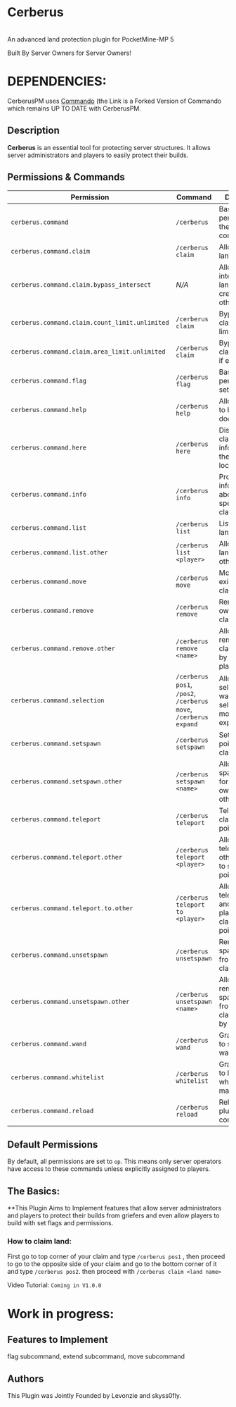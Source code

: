 # Cerberus
<br>
An advanced land protection plugin for PocketMine-MP 5 

Built By Server Owners for Server Owners!

# DEPENDENCIES:
CerberusPM uses [Commando](https://www.github.com/CerberusPM/Commando) (the Link is a Forked Version of Commando which remains UP TO DATE with CerberusPM. 

## Description
**Cerberus** is an essential tool for protecting server structures. It allows server administrators and players to easily protect their builds.


## Permissions & Commands

| **Permission**                                      | **Command**                  | **Description** |
|----------------------------------------------------|-----------------------------|---------------|
| `cerberus.command`                                 | `/cerberus`                  | Base permission for the main command. |
| `cerberus.command.claim`                           | `/cerberus claim`            | Allows claiming land. |
| `cerberus.command.claim.bypass_intersect`         | _N/A_                        | Allows intersecting land claims created by other players. |
| `cerberus.command.claim.count_limit.unlimited`    | `/cerberus claim`            | Bypasses land claim count limit if enabled. |
| `cerberus.command.claim.area_limit.unlimited`     | `/cerberus claim`            | Bypasses land claim area limit if enabled. |
| `cerberus.command.flag`                           | `/cerberus flag`             | Base permission for setting flags. |
| `cerberus.command.help`                           | `/cerberus help`             | Allows access to help documentation. |
| `cerberus.command.here`                           | `/cerberus here`             | Displays land claim information at the player's location. |
| `cerberus.command.info`                           | `/cerberus info`             | Provides information about a specific land claim. |
| `cerberus.command.list`                           | `/cerberus list`             | Lists owned land claims. |
| `cerberus.command.list.other`                     | `/cerberus list <player>`    | Allows listing land claims of other players. |
| `cerberus.command.move`                           | `/cerberus move`             | Moves an existing land claim. |
| `cerberus.command.remove`                         | `/cerberus remove`           | Removes an owned land claim. |
| `cerberus.command.remove.other`                   | `/cerberus remove <name>`    | Allows removing land claims owned by other players. |
| `cerberus.command.selection`                      | `/cerberus pos1`, `/pos2`, `/cerberus move`, `/cerberus expand` | Allows position selection, wand selection, movement, and expansion. |
| `cerberus.command.setspawn`                       | `/cerberus setspawn`         | Sets a spawn point for a land claim. |
| `cerberus.command.setspawn.other`                 | `/cerberus setspawn <name>`  | Allows setting spawn points for land claims owned by others. |
| `cerberus.command.teleport`                       | `/cerberus teleport`         | Teleports to a claim's spawn point. |
| `cerberus.command.teleport.other`                 | `/cerberus teleport <player>`| Allows teleporting other players to spawn points. |
| `cerberus.command.teleport.to.other`              | `/cerberus teleport to <player>` | Allows teleporting to another player's land claim spawn point. |
| `cerberus.command.unsetspawn`                     | `/cerberus unsetspawn`       | Removes a spawn point from a land claim. |
| `cerberus.command.unsetspawn.other`               | `/cerberus unsetspawn <name>`| Allows removing spawn points from land claims owned by others. |
| `cerberus.command.wand`                           | `/cerberus wand`             | Grants access to selection wand tools. |
| `cerberus.command.whitelist`                      | `/cerberus whitelist`        | Grants access to land whitelist management. |
| `cerberus.command.reload`                         | `/cerberus reload`           | Reloads the plugin configuration. |

## Default Permissions
By default, all permissions are set to `op`. This means only server operators have access to these commands unless explicitly assigned to players.


## The Basics:
**This Plugin Aims to Implement features that allow server administrators and players to protect their builds from griefers and even allow players to build with set flags and permissions. 

### How to claim land:
First go to top corner of your claim and type `/cerberus pos1` , then proceed to go to the opposite side of your claim and go to the bottom corner of it and type `/cerberus pos2`. then proceed with `/cerberus claim <land name>`

Video Tutorial:
`Coming in V1.0.0`


# **Work in progress:**

## Features to Implement
flag subcommand,
extend subcommand,
move subcommand

## Authors
This Plugin was Jointly Founded by Levonzie and skyss0fly.
